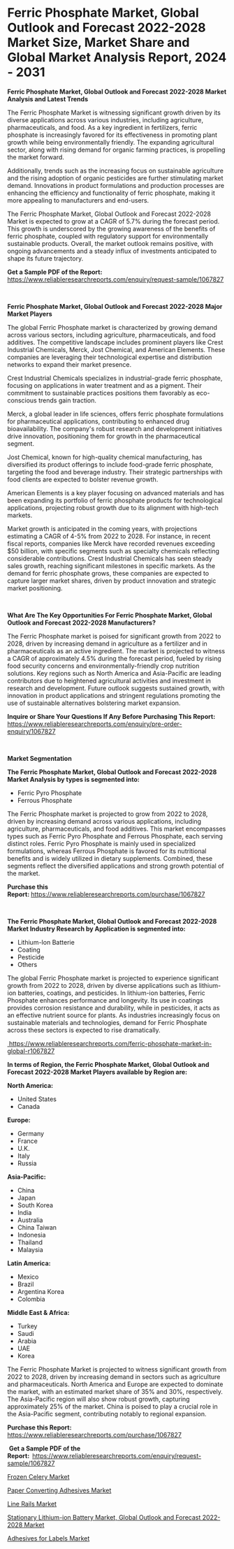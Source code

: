 <p><h1>Ferric Phosphate Market, Global Outlook and Forecast 2022-2028 Market Size, Market Share and Global Market Analysis Report, 2024 - 2031</h1></p><p><strong>Ferric Phosphate Market, Global Outlook and Forecast 2022-2028 Market Analysis and Latest Trends</strong></p>
<p><p>The Ferric Phosphate Market is witnessing significant growth driven by its diverse applications across various industries, including agriculture, pharmaceuticals, and food. As a key ingredient in fertilizers, ferric phosphate is increasingly favored for its effectiveness in promoting plant growth while being environmentally friendly. The expanding agricultural sector, along with rising demand for organic farming practices, is propelling the market forward.</p><p>Additionally, trends such as the increasing focus on sustainable agriculture and the rising adoption of organic pesticides are further stimulating market demand. Innovations in product formulations and production processes are enhancing the efficiency and functionality of ferric phosphate, making it more appealing to manufacturers and end-users.</p><p>The Ferric Phosphate Market, Global Outlook and Forecast 2022-2028 Market is expected to grow at a CAGR of 5.7% during the forecast period. This growth is underscored by the growing awareness of the benefits of ferric phosphate, coupled with regulatory support for environmentally sustainable products. Overall, the market outlook remains positive, with ongoing advancements and a steady influx of investments anticipated to shape its future trajectory.</p></p>
<p><strong>Get a Sample PDF of the Report:&nbsp;</strong> <a href="https://www.reliableresearchreports.com/enquiry/request-sample/1067827">https://www.reliableresearchreports.com/enquiry/request-sample/1067827</a></p>
<p>&nbsp;</p>
<p><strong>Ferric Phosphate Market, Global Outlook and Forecast 2022-2028 Major Market Players</strong></p>
<p><p>The global Ferric Phosphate market is characterized by growing demand across various sectors, including agriculture, pharmaceuticals, and food additives. The competitive landscape includes prominent players like Crest Industrial Chemicals, Merck, Jost Chemical, and American Elements. These companies are leveraging their technological expertise and distribution networks to expand their market presence.</p><p>Crest Industrial Chemicals specializes in industrial-grade ferric phosphate, focusing on applications in water treatment and as a pigment. Their commitment to sustainable practices positions them favorably as eco-conscious trends gain traction. </p><p>Merck, a global leader in life sciences, offers ferric phosphate formulations for pharmaceutical applications, contributing to enhanced drug bioavailability. The company's robust research and development initiatives drive innovation, positioning them for growth in the pharmaceutical segment.</p><p>Jost Chemical, known for high-quality chemical manufacturing, has diversified its product offerings to include food-grade ferric phosphate, targeting the food and beverage industry. Their strategic partnerships with food clients are expected to bolster revenue growth.</p><p>American Elements is a key player focusing on advanced materials and has been expanding its portfolio of ferric phosphate products for technological applications, projecting robust growth due to its alignment with high-tech markets.</p><p>Market growth is anticipated in the coming years, with projections estimating a CAGR of 4-5% from 2022 to 2028. For instance, in recent fiscal reports, companies like Merck have recorded revenues exceeding $50 billion, with specific segments such as specialty chemicals reflecting considerable contributions. Crest Industrial Chemicals has seen steady sales growth, reaching significant milestones in specific markets. As the demand for ferric phosphate grows, these companies are expected to capture larger market shares, driven by product innovation and strategic market positioning.</p></p>
<p>&nbsp;</p>
<p><strong>What Are The Key Opportunities For Ferric Phosphate Market, Global Outlook and Forecast 2022-2028 Manufacturers?</strong></p>
<p><p>The Ferric Phosphate market is poised for significant growth from 2022 to 2028, driven by increasing demand in agriculture as a fertilizer and in pharmaceuticals as an active ingredient. The market is projected to witness a CAGR of approximately 4.5% during the forecast period, fueled by rising food security concerns and environmentally-friendly crop nutrition solutions. Key regions such as North America and Asia-Pacific are leading contributors due to heightened agricultural activities and investment in research and development. Future outlook suggests sustained growth, with innovation in product applications and stringent regulations promoting the use of sustainable alternatives bolstering market expansion.</p></p>
<p><strong>Inquire or Share Your Questions If Any Before Purchasing This Report:</strong> <a href="https://www.reliableresearchreports.com/enquiry/pre-order-enquiry/1067827">https://www.reliableresearchreports.com/enquiry/pre-order-enquiry/1067827</a></p>
<p>&nbsp;</p>
<p><strong>Market Segmentation</strong></p>
<p><strong>The Ferric Phosphate Market, Global Outlook and Forecast 2022-2028 Market Analysis by types is segmented into:</strong></p>
<p><ul><li>Ferric Pyro Phosphate</li><li>Ferrous Phosphate</li></ul></p>
<p><p>The Ferric Phosphate market is projected to grow from 2022 to 2028, driven by increasing demand across various applications, including agriculture, pharmaceuticals, and food additives. This market encompasses types such as Ferric Pyro Phosphate and Ferrous Phosphate, each serving distinct roles. Ferric Pyro Phosphate is mainly used in specialized formulations, whereas Ferrous Phosphate is favored for its nutritional benefits and is widely utilized in dietary supplements. Combined, these segments reflect the diversified applications and strong growth potential of the market.</p></p>
<p><strong>Purchase this Report:&nbsp;</strong><a href="https://www.reliableresearchreports.com/purchase/1067827">https://www.reliableresearchreports.com/purchase/1067827</a></p>
<p>&nbsp;</p>
<p><strong>The Ferric Phosphate Market, Global Outlook and Forecast 2022-2028 Market Industry Research by Application is segmented into:</strong></p>
<p><ul><li>Lithium-Ion Batterie</li><li>Coating</li><li>Pesticide</li><li>Others</li></ul></p>
<p><p>The global Ferric Phosphate market is projected to experience significant growth from 2022 to 2028, driven by diverse applications such as lithium-ion batteries, coatings, and pesticides. In lithium-ion batteries, Ferric Phosphate enhances performance and longevity. Its use in coatings provides corrosion resistance and durability, while in pesticides, it acts as an effective nutrient source for plants. As industries increasingly focus on sustainable materials and technologies, demand for Ferric Phosphate across these sectors is expected to rise dramatically.</p></p>
<p><a href="https://www.reliableresearchreports.com/ferric-phosphate-market-in-global-r1067827">&nbsp;https://www.reliableresearchreports.com/ferric-phosphate-market-in-global-r1067827</a></p>
<p><strong>In terms of Region, the Ferric Phosphate Market, Global Outlook and Forecast 2022-2028 Market Players available by Region are:</strong></p>
<p>
    <p> <strong> North America: </strong>
        <ul>
            <li>United States</li>
            <li>Canada</li>
        </ul>
        </p> 
    <p> <strong> Europe: </strong>
        <ul>
            <li>Germany</li>
            <li>France</li>
            <li>U.K.</li>
            <li>Italy</li>
            <li>Russia</li>
        </ul>
        </p> 
    <p> <strong> Asia-Pacific: </strong>
        <ul>
            <li>China</li>
            <li>Japan</li>
            <li>South Korea</li>
            <li>India</li>
            <li>Australia</li>
            <li>China Taiwan</li>
            <li>Indonesia</li>
            <li>Thailand</li>
            <li>Malaysia</li>
        </ul>
        </p> 
    <p> <strong> Latin America: </strong>
        <ul>
            <li>Mexico</li>
            <li>Brazil</li>
            <li>Argentina Korea</li>
            <li>Colombia</li>
        </ul>
        </p> 
    <p> <strong> Middle East & Africa: </strong>
        <ul>
            <li>Turkey</li>
            <li>Saudi</li>
            <li>Arabia</li>
            <li>UAE</li>
            <li>Korea</li>
        </ul>
    </p>
    </p>
<p><p>The Ferric Phosphate Market is projected to witness significant growth from 2022 to 2028, driven by increasing demand in sectors such as agriculture and pharmaceuticals. North America and Europe are expected to dominate the market, with an estimated market share of 35% and 30%, respectively. The Asia-Pacific region will also show robust growth, capturing approximately 25% of the market. China is poised to play a crucial role in the Asia-Pacific segment, contributing notably to regional expansion.</p></p>
<p><strong>Purchase this Report: </strong><a href="https://www.reliableresearchreports.com/purchase/1067827">https://www.reliableresearchreports.com/purchase/1067827</a></p>
<p>&nbsp;<strong>Get a Sample PDF of the Report:&nbsp;&nbsp;</strong><a href="https://www.reliableresearchreports.com/enquiry/request-sample/1067827">https://www.reliableresearchreports.com/enquiry/request-sample/1067827</a></p>
<p><strong></strong></p>
<p><p><a href="https://www.linkedin.com/pulse/frozen-celery-market-trends-growth-outlook-2024-2031-vz5tc?trackingId=L8Kz%2BjVgS6GQwWg2v899Ww%3D%3D">Frozen Celery Market</a></p><p><a href="https://issuu.com/reportprime-2/docs/paper-converting-adhesives-market-s_c415a3070b960a">Paper Converting Adhesives Market</a></p><p><a href="https://medium.com/@nancyalvarado586/this-line-rails-market-research-report-evaluates-the-key-market-trends-drivers-and-affecting-74057ab425c3">Line Rails Market</a></p><p><a href="https://github.com/ChiragRp1/Market-Research-Report-List-6/blob/main/stationary-lithium-ion-battery-market-global-outlook-and-forecast-2022-2028-market.md">Stationary Lithium-ion Battery Market, Global Outlook and Forecast 2022-2028 Market</a></p><p><a href="https://issuu.com/reportprime-2/docs/adhesives-for-labels-market-size-20_dae0b36ad4a72c">Adhesives for Labels Market</a></p></p>